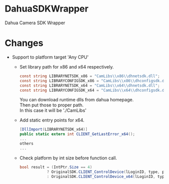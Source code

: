 # DahuaSDKWrapper
Dahua Camera SDK Wrapper

# Changes
- Support to platform target 'Any CPU'  
  - Set library path for x86 and x64 respectively.
    ```C#
    const string LIBRARYNETSDK_x86 = "CamLibs\\x86\\dhnetsdk.dll";
    const string LIBRARYCONFIGSDK_x86 = "CamLibs\\x86\\dhconfigsdk.dll";
    const string LIBRARYNETSDK_x64 = "CamLibs\\x64\\dhnetsdk.dll";
    const string LIBRARYCONFIGSDK_x64 = "CamLibs\\x64\\dhconfigsdk.dll";
    ```  
    You can download runtime dlls from dahua homepage.  
    Then put those to proper path.  
    In this case it will be './CamLibs'  
  - Add static entry points for x64.
    ```C#
    [DllImport(LIBRARYNETSDK_x64)]
    public static extern int CLIENT_GetLastError_x64();
    ...
    others
    ...
    ```

  - Check platform by int size before function call.
    ```C#
    bool result = (IntPtr.Size == 4)
                ? OriginalSDK.CLIENT_ControlDevice(lLoginID, type, param, waittime)
                : OriginalSDK.CLIENT_ControlDevice_x64(lLoginID, type, param, waittime);
    ```
